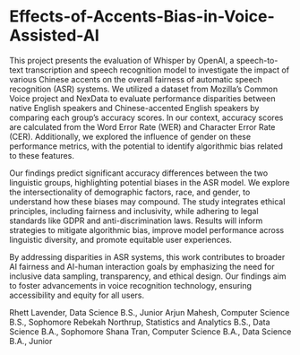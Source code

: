 # Effects-of-Accents-Bias-in-Voice-Assisted-AI
This project presents the evaluation of Whisper by OpenAI, a speech-to-text transcription and speech recognition model to investigate the impact of various Chinese accents on the overall fairness of automatic speech recognition (ASR) systems. We utilized a dataset from Mozilla’s Common Voice project and NexData to evaluate performance disparities between native English speakers and Chinese-accented English speakers by comparing each group’s accuracy scores. In our context, accuracy scores are calculated from the Word Error Rate (WER) and Character Error Rate (CER). Additionally, we explored the influence of gender on these performance metrics, with the potential to identify algorithmic bias related to these features.

Our findings predict significant accuracy differences between the two linguistic groups, highlighting potential biases in the ASR model. We explore the intersectionality of demographic factors, race, and gender, to understand how these biases may compound. The study integrates ethical principles, including fairness and inclusivity, while adhering to legal standards like GDPR and anti-discrimination laws. Results will inform strategies to mitigate algorithmic bias, improve model performance across linguistic diversity, and promote equitable user experiences.

By addressing disparities in ASR systems, this work contributes to broader AI fairness and AI-human interaction goals by emphasizing the need for inclusive data sampling, transparency, and ethical design. Our findings aim to foster advancements in voice recognition technology, ensuring accessibility and equity for all users.

Rhett Lavender, Data Science B.S., Junior
Arjun Mahesh, Computer Science B.S., Sophomore
Rebekah Northrup, Statistics and Analytics B.S., Data Science B.A., Sophomore
Shana Tran, Computer Science B.A., Data Science B.A., Junior
